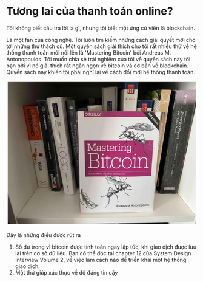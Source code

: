 # Tương lai của thanh toán online?

Tôi không biết câu trả lời là gì, nhưng tôi biết một ứng cử viên là blockchain.

Là một fan của công nghệ. Tôi luôn tìm kiếm những cách giải quyết mới cho tới những thử thách cũ. Một quyển sách giải thích cho tôi rất nhiều thứ về hệ thống thanh toán mới nổi lên là 'Mastering Bitcoin' bởi Andreas M. Antonopoulos. Tôi muốn chia sẻ trải nghiệm của tôi về quyển sách này tới bạn bởi vì nó giải thích rất ngắn ngọn về bitcoin và cơ bản về blockchain. Quyển sách này khiến tôi phải nghĩ lại về cách đổi mới hệ thống thanh toán.

<img src="../images/s4-p1.png">

Đây là những điều được rút ra

1. Số dư trong vì bitcoin được tính toán ngay lập tức, khi giao dịch được lưu lại trên cơ sở dữ liệu. Bạn có thể đọc tại chapter 12 của System Design Interview Volume 2, về việc làm cách nào để triển khai một hệ thống giao dịch.
2. Một thứ giúp xác thực về độ đáng tin cậy